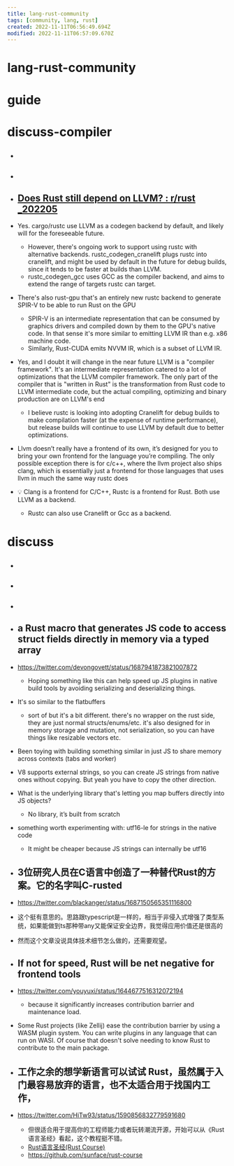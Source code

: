 ```yaml
---
title: lang-rust-community
tags: [community, lang, rust]
created: 2022-11-11T06:56:49.694Z
modified: 2022-11-11T06:57:09.670Z
---
```


# lang-rust-community

# guide

# discuss-compiler
- ## 

- ## 

- ## [Does Rust still depend on LLVM? : r/rust _202205](https://www.reddit.com/r/rust/comments/us6rza/does_rust_still_depend_on_llvm/)
- Yes. cargo/rustc use LLVM as a codegen backend by default, and likely will for the foreseeable future.
  - However, there's ongoing work to support using rustc with alternative backends. rustc_codegen_cranelift plugs rustc into cranelift, and might be used by default in the future for debug builds, since it tends to be faster at builds than LLVM. 
  - rustc_codegen_gcc uses GCC as the compiler backend, and aims to extend the range of targets rustc can target.
- There's also rust-gpu that's an entirely new rustc backend to generate SPIR-V to be able to run Rust on the GPU
  - SPIR-V is an intermediate representation that can be consumed by graphics drivers and compiled down by them to the GPU's native code. In that sense it's more similar to emitting LLVM IR than e.g. x86 machine code. 
  - Similarly, Rust-CUDA emits NVVM IR, which is a subset of LLVM IR.

- Yes, and I doubt it will change in the near future LLVM is a "compiler framework". It's an intermediate representation catered to a lot of optimizations that the LLVM compiler framework. The only part of the compiler that is "written in Rust" is the transformation from Rust code to LLVM intermediate code, but the actual compiling, optimizing and binary production are on LLVM's end
  - I believe rustc is looking into adopting Cranelift for debug builds to make compilation faster (at the expense of runtime performance), but release builds will continue to use LLVM by default due to better optimizations.

- Llvm doesn’t really have a frontend of its own, it’s designed for you to bring your own frontend for the language you’re compiling. The only possible exception there is for c/c++, where the llvm project also ships clang, which is essentially just a frontend for those languages that uses llvm in much the same way rustc does
- 💡 Clang is a frontend for C/C++, Rustc is a frontend for Rust. Both use LLVM as a backend. 
  - Rustc can also use Cranelift or Gcc as a backend. 
# discuss
- ## 

- ## 

- ## 

- ## a Rust macro that generates JS code to access struct fields directly in memory via a typed array
- https://twitter.com/devongovett/status/1687941873821007872
  - Hoping something like this can help speed up JS plugins in native build tools by avoiding serializing and deserializing things.
- It's so similar to the flatbuffers
  - sort of but it's a bit different. there's no wrapper on the rust side, they are just normal structs/enums/etc. it's also designed for in memory storage and mutation, not serialization, so you can have things like resizable vectors etc.

- Been toying with building something similar in just JS to share memory across contexts (tabs and worker)

- V8 supports external strings, so you can create JS strings from native ones without copying. But yeah you have to copy the other direction.

- What is the underlying library that's letting you map buffers directly into JS objects?
  - No library, it’s built from scratch

- something worth experimenting with: utf16-le for strings in the native code
  - It might be cheaper because JS strings can internally be utf16

- ## 3位研究人员在C语言中创造了一种替代Rust的方案。它的名字叫C-rusted
- https://twitter.com/blackanger/status/1687150565351116800
- 这个挺有意思的。思路跟typescript是一样的，相当于非侵入式增强了类型系统，如果能做到ts那种带any又能保证安全边界，我觉得应用价值还是很高的

- 然而这个文章没说具体技术细节怎么做的，还需要观望。

- ## If not for speed, Rust will be net negative for frontend tools 
- https://twitter.com/youyuxi/status/1644677516312072194
  - because it significantly increases contribution barrier and maintenance load.

- Some Rust projects (like Zellij) ease the contribution barrier by using a WASM plugin system. You can write plugins in any language that can run on WASI. Of course that doesn't solve needing to know Rust to contribute to the main package.

- ## 工作之余的想学新语言可以试试 Rust，虽然属于入门最容易放弃的语言，也不太适合用于找国内工作，
- https://twitter.com/HiTw93/status/1590856832779591680
  - 但很适合用于提高你的工程师能力或者玩转潮流开源，开始可以从《Rust 语言圣经》看起，这个教程挺不错。
  - [Rust语言圣经(Rust Course)](https://course.rs/about-book.html)
  - https://github.com/sunface/rust-course
